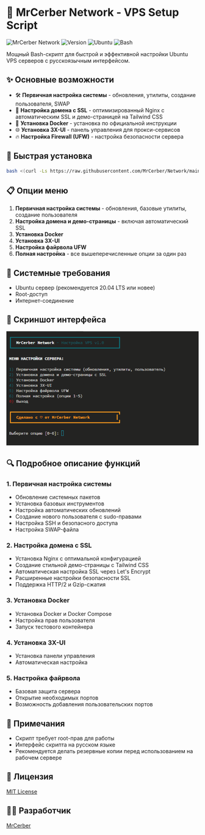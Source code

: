 # 🚀 MrCerber Network - VPS Setup Script

![MrCerber Network](https://img.shields.io/badge/MrCerber-Network-cyan)
![Version](https://img.shields.io/badge/Version-1.0-blue)
![Ubuntu](https://img.shields.io/badge/Ubuntu-Server-orange)
![Bash](https://img.shields.io/badge/Bash-Script-lightgrey)

Мощный Bash-скрипт для быстрой и эффективной настройки Ubuntu VPS серверов с русскоязычным интерфейсом.

## ✨ Основные возможности

- 🛠️ **Первичная настройка системы** - обновления, утилиты, создание пользователя, SWAP
- 🔐 **Настройка домена с SSL** - оптимизированный Nginx с автоматическим SSL и демо-страницей на Tailwind CSS
- 🐳 **Установка Docker** - установка по официальной инструкции
- 🌐 **Установка 3X-UI** - панель управления для прокси-сервисов
- 🔥 **Настройка Firewall (UFW)** - настройка безопасности сервера

## 🚀 Быстрая установка

```bash
bash <(curl -Ls https://raw.githubusercontent.com/MrCerber/Network/main/install.sh)
```

## 📋 Опции меню

1. **Первичная настройка системы** - обновления, базовые утилиты, создание пользователя
2. **Настройка домена и демо-страницы** - включая автоматический SSL
3. **Установка Docker**
4. **Установка 3X-UI**
5. **Настройка файрвола UFW**
6. **Полная настройка** - все вышеперечисленные опции за один раз

## 🔧 Системные требования

- Ubuntu сервер (рекомендуется 20.04 LTS или новее)
- Root-доступ
- Интернет-соединение

## 📸 Скриншот интерфейса

![Interface Screenshot](image.png)

## 🔍 Подробное описание функций

### 1. Первичная настройка системы

- Обновление системных пакетов
- Установка базовых инструментов
- Настройка автоматических обновлений
- Создание нового пользователя с sudo-правами
- Настройка SSH и безопасного доступа
- Настройка SWAP-файла

### 2. Настройка домена с SSL

- Установка Nginx с оптимальной конфигурацией
- Создание стильной демо-страницы с Tailwind CSS
- Автоматическая настройка SSL через Let's Encrypt
- Расширенные настройки безопасности SSL
- Поддержка HTTP/2 и Gzip-сжатия

### 3. Установка Docker

- Установка Docker и Docker Compose
- Настройка прав пользователя
- Запуск тестового контейнера

### 4. Установка 3X-UI

- Установка панели управления
- Автоматическая настройка

### 5. Настройка файрвола

- Базовая защита сервера
- Открытие необходимых портов
- Возможность добавления пользовательских портов

## 📝 Примечания

- Скрипт требует root-прав для работы
- Интерфейс скрипта на русском языке
- Рекомендуется делать резервные копии перед использованием на рабочем сервере

## 📜 Лицензия

[MIT License](LICENSE)

## 👨‍💻 Разработчик

[MrCerber](https://github.com/MrCerber)
